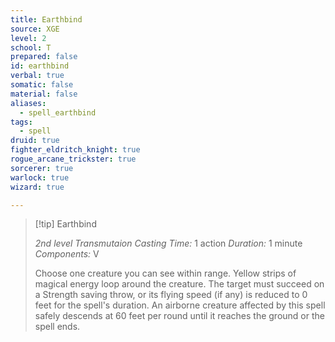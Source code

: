 ```yaml
---
title: Earthbind
source: XGE
level: 2
school: T
prepared: false
id: earthbind
verbal: true
somatic: false
material: false
aliases:
  - spell_earthbind
tags:
  - spell
druid: true
fighter_eldritch_knight: true
rogue_arcane_trickster: true
sorcerer: true
warlock: true
wizard: true

---
```

>[!tip] Earthbind
>
> *2nd level Transmutaion*
> *Casting Time:* 1 action
> *Duration:* 1 minute
> *Components:* V
>
>Choose one creature you can see within range. Yellow strips of magical energy loop around the creature. The target must succeed on a Strength saving throw, or its flying speed (if any) is reduced to 0 feet for the spell's duration. An airborne creature affected by this spell safely descends at 60 feet per round until it reaches the ground or the spell ends.
>


